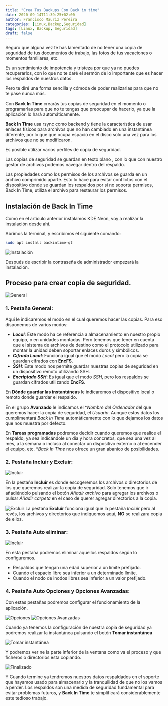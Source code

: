 ```yaml
---
title: "Crea Tus Backups Con Back in time"
date: 2020-09-14T11:39:25+02:00
author: Francisco Mauriz Pereira
categories: [Linux,Backup,Seguridad]
tags: [Linux, Backup, Seguridad]
draft: false
---
```


Seguro que alguna vez te has lamentado de no tener una copia de seguridad de tus documentos de trabajo, las fotos de tus vacaciones o momentos familiares, etc.

Es un sentimiento de impotencia y tristeza por que ya no puedes recuperarlos, con lo que no te daré el sermón de lo importante que es hacer los respaldos de nuestros datos.

Pero te diré una forma sencilla y cómoda de poder realizarlas para que no te pase nunca más.

Con **Back In Time** crearás tus copias de seguridad en el momento o programarlas para que no te tengas que preocupar de hacerlo, ya que la aplicación lo hará automáticamente.

**Back In Time** usa rsync como backend y tiene la característica de usar enlaces físicos para archivos que no han cambiado en una instantánea diferente, por lo que que ocupa espacio en el disco solo una vez para los archivos que no se modificaron.

Es posible utilizar varios perfiles de copia de seguridad.

Las copias de seguridad se guardan en texto plano , con lo que con nuestro gestor de archivos podemos navegar dentro del respaldo.

Las propiedades como los permisos de los archivos se guarda en un archivo comprimido aparte. Esto lo hace para evitar conflictos con el dispositivo donde se guardan los respaldos por si no soporta permisos, Back In Time, utiliza el archivo para restaurar los permisos.

## Instalación de Back In Time

Como en el articulo anterior instalamos KDE Neon, voy a realizar la instalación desde ahi.

Abrimos la terminal, y escribimos el siguiente comando:

```bash
sudo apt install backintime-qt
```

![Instalación](/EnguedellarOs/images/backintime_01.png)

Después de escribir la contraseña de administrador empezará la instalación.

## Proceso para crear copia de seguridad.

![General](/EnguedellarOs/images/backintime_02.png)

### 1. **Pestaña General**:
Aquí le indicaremos el modo en el cual queremos hacer las copias. Para eso disponemos de varios modos:

- _**Local**_: Este modo ha ce referencia a almacenamiento en nuestro propio equipo, o en unidades montadas. Pero tenemos que tener en cuenta que el sistema de archivos de destino como el protocolo utilizado para montar la unidad deben soportar enlaces duros y simbólicos.
- _**Cifrado Local**_: Funciona igual que el modo *Local* pero la copia se guardan cifrados con **EncFS**.
- _**SSH**_: Este modo nos permite guardar nuestras copias de seguridad en un dispositivo remoto utilizando SSH.
- _**Encriptado SSH**_: Es igual que el modo *SSH*, pero los respaldos se guardan cifrados utilizando **EncFS**.

En **Dónde guardar las instantáneas** le indicaremos el dispositivo local o remoto donde guardar el respaldo.

En el grupo **Avanzado** le indicamos el **Nombre del Ordenador* del que queremos hacer la copia de seguridad, el *Usuario*. Aunque estos datos los cumplimentará *Back In Time* automáticamente con lo que dejamos los datos que nos muestra por defecto.

En **Tareas programadas** podremos decidir cuando queremos que realice el respaldo, ya sea indicándole un día y hora concretos, que sea una vez al mes, a la semana o incluso al conectar un dispositivo externo o al encender el equipo, etc. **Back In Time* nos ofrece un gran abanico de posibilidades.

### 2. **Pestaña Incluir y Excluir**:

![Incluir](/EnguedellarOs/images/backintime_03.png)

En la pestaña **Incluir** es donde escogeremos los archivos o directorios de los que queremos realizar la copia de seguridad. Solo tenemos que ir añadiéndolo  pulsando el botón *Añadir archivo* para agregar los archivos o pulsar *Añadir carpeta* en el caso de querer agregar directorios a la copia.

![Excluir](/EnguedellarOs/images/backintime_04.png)
La pestaña **Excluir** funciona igual que la pestaña *Incluir* pero al revés, los archivos y directorios que indiquemos aquí, **NO** se realizara copia de ellos.

### 3. **Pestaña Auto eliminar**:

![Incluir](/EnguedellarOs/images/backintime_05.png)

En esta pestaña podremos eliminar aquellos respaldos según lo configuremos.

- Respaldos que tengan una edad superior a un límite prefijado.
- Cuando el espacio libre sea inferior a un determinado límite.
- Cuando el nodo de inodos libres sea inferior a un valor prefijado.

### 4. **Pestaña Auto Opciones y Opciones Avanzadas**:

Con estas pestañas podremos configurar el funcionamiento de la aplicación.

![Opciones](/EnguedellarOs/images/backintime_06.png)
![Opciones Avanzadas](/EnguedellarOs/images/backintime_07.png)

Cuando ya tenemos la configuración de nuestra copia de seguridad ya podremos realizar la instantánea pulsando el botón **Tomar instantánea**

![Tomar instantánea](/EnguedellarOs/images/backintime_08.png)

Y podremos ver ne la parte inferior de la ventana como va el proceso y que ficheros o directorios esta copiando.

![Finalizado](/EnguedellarOs/images/backintime_09.png)

Y Cuando termine ya tendremos nuestros datos respaldados en el soporte que hayamos usado para almacenarlo y la tranquilidad de que no los vamos a perder. Los respaldos son una medida de seguridad fundamental para evitar problemas futuros, y **Back In Time** te simplificará considerablemente este tedioso trabajo.
